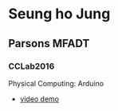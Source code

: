 # Seung ho Jung
## Parsons MFADT
### CCLab2016

Physical Computing: Arduino

* [video demo](https://youtu.be/-PcJovaZGYE)